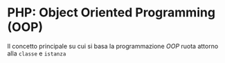 # PHP: Object Oriented Programming (OOP)
Il concetto principale su cui si basa la programmazione *OOP* ruota attorno alla `classe` e `istanza`